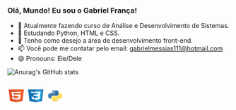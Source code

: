 ### Olá, Mundo! Eu sou o Gabriel França!

- 🔭 Atualmente fazendo curso de Análise e Desenvolvimento de Sistemas.
- 🌱 Estudando Python, HTML e CSS.
- 👯 Tenho como desejo a área de desenvolvimento front-end.
- 📫 Você pode me contatar pelo email: gabrielmessias111@hotmail.com
- 😄 Pronouns: Ele/Dele

![Anurag's GitHub stats](https://github-readme-stats.vercel.app/api?username=GabrielF55&show_icons=true&bg_color=00000000)

<div style="display: inline_block"><br>
  <img align="center" alt="Rafa-HTML" height="30" width="40" src="https://raw.githubusercontent.com/devicons/devicon/master/icons/html5/html5-original.svg">
  <img align="center" alt="Rafa-CSS" height="30" width="40" src="https://raw.githubusercontent.com/devicons/devicon/master/icons/css3/css3-original.svg">
  <img align="center" alt="Rafa-Python" height="30" width="40" src="https://raw.githubusercontent.com/devicons/devicon/master/icons/python/python-original.svg">
</div>
